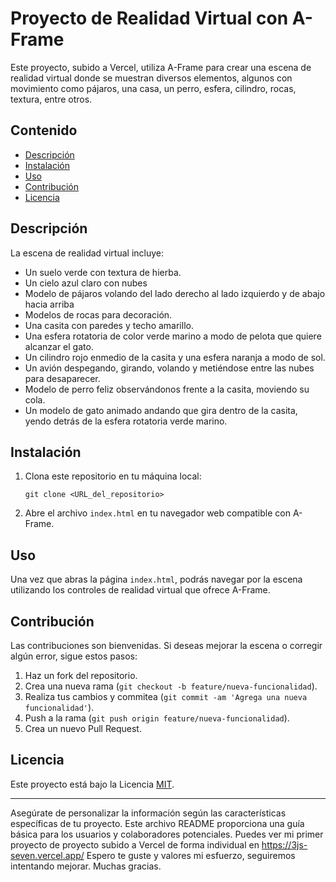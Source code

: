 # Proyecto de Realidad Virtual con A-Frame

Este proyecto, subido a Vercel, utiliza A-Frame para crear una escena de realidad virtual donde se muestran diversos elementos, algunos con movimiento como pájaros, una casa, un perro, esfera, cilindro, rocas, textura, entre otros.

## Contenido

- [Descripción](#descripción)
- [Instalación](#instalación)
- [Uso](#uso)
- [Contribución](#contribución)
- [Licencia](#licencia)

## Descripción

La escena de realidad virtual incluye:

- Un suelo verde con textura de hierba.
- Un cielo azul claro con nubes
- Modelo de pájaros volando del lado derecho al lado izquierdo y de abajo hacia arriba
- Modelos de rocas para decoración.
- Una casita con paredes y techo amarillo.
- Una esfera rotatoria de color verde marino a modo de pelota que quiere alcanzar el gato.
- Un cilindro rojo enmedio de la casita y una esfera naranja a modo de sol.
- Un  avión despegando, girando, volando y metiéndose entre las nubes para desaparecer.
- Modelo de perro feliz observándonos frente a la casita, moviendo su cola.
- Un modelo de gato animado andando que gira dentro de la casita, yendo detrás de la esfera rotatoria verde marino.

## Instalación

1. Clona este repositorio en tu máquina local:

   ```
   git clone <URL_del_repositorio>
   ```

2. Abre el archivo `index.html` en tu navegador web compatible con A-Frame.

## Uso

Una vez que abras la página `index.html`, podrás navegar por la escena utilizando los controles de realidad virtual que ofrece A-Frame. 

## Contribución

Las contribuciones son bienvenidas. Si deseas mejorar la escena o corregir algún error, sigue estos pasos:

1. Haz un fork del repositorio.
2. Crea una nueva rama (`git checkout -b feature/nueva-funcionalidad`).
3. Realiza tus cambios y commitea (`git commit -am 'Agrega una nueva funcionalidad'`).
4. Push a la rama (`git push origin feature/nueva-funcionalidad`).
5. Crea un nuevo Pull Request.

## Licencia

Este proyecto está bajo la Licencia [MIT](LICENSE).

---

Asegúrate de personalizar la información según las características específicas de tu proyecto. Este archivo README proporciona una guía básica para los usuarios y colaboradores potenciales.
Puedes ver mi primer proyecto de proyecto subido a Vercel de forma individual en https://3js-seven.vercel.app/
Espero te guste y valores mi esfuerzo, seguiremos intentando mejorar.
Muchas gracias.
